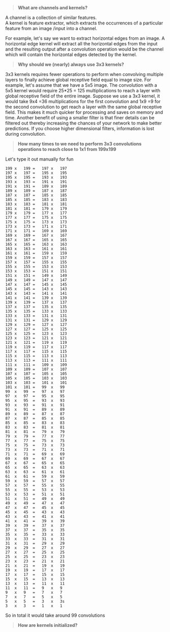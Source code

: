 # 

> **What are channels and kernels?**

A channel is a collection of similar features.  
A kernel is feature extractor, which extracts the occurrences of a particular feature from an image /input  into a channel.

For example, let's say we want to extract horizontal edges from an image. A horizontal edge kernel will extract all the horizontal edges from the input and the resulting output after a convolution operation would be the channel which will contain the horizontal edges detected by the kernel.

> **Why should we (nearly) always use 3x3 kernels?**

3x3 kernels requires fewer operations to perform when convolving multiple layers to finally achieve global receptive field equal to image size. For example, let's assume that we have a 5x5 image. The convolution with a 5x5 kernel would require 25*25 = 125 multiplications to reach a layer with global receptive field of the entire image. 
Suppose we use a 3x3 kernel, it would take 9x4 =36 multiplications for the first convolution and 1x9 =9 for the second convolution to get reach a layer with the same global receptive field.  This makes it much quicker for processing and saves on memory and time. 
Another benefit of using a smaller filter is that finer details can be filtered out thereby increasing the chances of your network to make better predictions.  If you choose higher dimensional filters, information is lost during convolution.

> **How many times to we need to perform 3x3 convolutions operations to reach close to 1x1 from 199x199**

Let's type it out manually for fun

    199	x	199	=	197	x	197
    197	x	197	=	195	x	195
    195	x	195	=	193	x	193
    193	x	193	=	191	x	191
    191	x	191	=	189	x	189
    189	x	189	=	187	x	187
    187	x	187	=	185	x	185
    185	x	185	=	183	x	183
    183	x	183	=	181	x	181
    181	x	181	=	179	x	179
    179	x	179	=	177	x	177
    177	x	177	=	175	x	175
    175	x	175	=	173	x	173
    173	x	173	=	171	x	171
    171	x	171	=	169	x	169
    169	x	169	=	167	x	167
    167	x	167	=	165	x	165
    165	x	165	=	163	x	163
    163	x	163	=	161	x	161
    161	x	161	=	159	x	159
    159	x	159	=	157	x	157
    157	x	157	=	155	x	155
    155	x	155	=	153	x	153
    153	x	153	=	151	x	151
    151	x	151	=	149	x	149
    149	x	149	=	147	x	147
    147	x	147	=	145	x	145
    145	x	145	=	143	x	143
    143	x	143	=	141	x	141
    141	x	141	=	139	x	139
    139	x	139	=	137	x	137
    137	x	137	=	135	x	135
    135	x	135	=	133	x	133
    133	x	133	=	131	x	131
    131	x	131	=	129	x	129
    129	x	129	=	127	x	127
    127	x	127	=	125	x	125
    125	x	125	=	123	x	123
    123	x	123	=	121	x	121
    121	x	121	=	119	x	119
    119	x	119	=	117	x	117
    117	x	117	=	115	x	115
    115	x	115	=	113	x	113
    113	x	113	=	111	x	111
    111	x	111	=	109	x	109
    109	x	109	=	107	x	107
    107	x	107	=	105	x	105
    105	x	105	=	103	x	103
    103	x	103	=	101	x	101
    101	x	101	=	99	x	99
    99	x	99	=	97	x	97
    97	x	97	=	95	x	95
    95	x	95	=	93	x	93
    93	x	93	=	91	x	91
    91	x	91	=	89	x	89
    89	x	89	=	87	x	87
    87	x	87	=	85	x	85
    85	x	85	=	83	x	83
    83	x	83	=	81	x	81
    81	x	81	=	79	x	79
    79	x	79	=	77	x	77
    77	x	77	=	75	x	75
    75	x	75	=	73	x	73
    73	x	73	=	71	x	71
    71	x	71	=	69	x	69
    69	x	69	=	67	x	67
    67	x	67	=	65	x	65
    65	x	65	=	63	x	63
    63	x	63	=	61	x	61
    61	x	61	=	59	x	59
    59	x	59	=	57	x	57
    57	x	57	=	55	x	55
    55	x	55	=	53	x	53
    53	x	53	=	51	x	51
    51	x	51	=	49	x	49
    49	x	49	=	47	x	47
    47	x	47	=	45	x	45
    45	x	45	=	43	x	43
    43	x	43	=	41	x	41
    41	x	41	=	39	x	39
    39	x	39	=	37	x	37
    37	x	37	=	35	x	35
    35	x	35	=	33	x	33
    33	x	33	=	31	x	31
    31	x	31	=	29	x	29
    29	x	29	=	27	x	27
    27	x	27	=	25	x	25
    25	x	25	=	23	x	23
    23	x	23	=	21	x	21
    21	x	21	=	19	x	19
    19	x	19	=	17	x	17
    17	x	17	=	15	x	15
    15	x	15	=	13	x	13
    13	x	13	=	11	x	11
    11	x	11	=	9	x	9
    9	x	9	=	7	x	7
    7	x	7	=	5	x	5
    5	x	5	=	3	x	3s
    3	x	3	=	1	x	1

So in total it would take around 99 convolutions

> **How are kernels initialized?**


